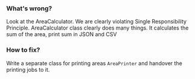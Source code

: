 ### What's wrong?

Look at the AreaCalculator.
We are clearly violating Single Responsibility Principle.
AreaCalculator class clearly does many things. It calculates the sum of the area, print sum in JSON and CSV

### How to fix?
Write a separate class for printing areas `AreaPrinter` and handover the printing jobs to it.